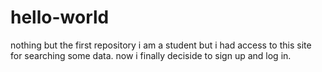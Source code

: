 # hello-world
nothing but the first repository
i am a student but i had access to this site for searching some data.
now i finally deciside to sign up and log in.
